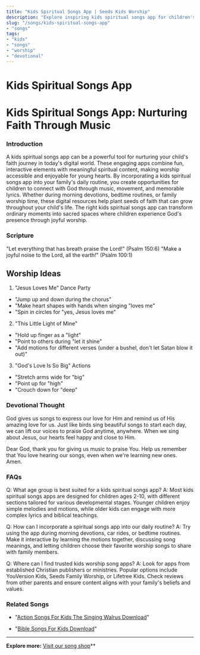 ```yaml
---
title: "Kids Spiritual Songs App | Seeds Kids Worship"
description: "Explore inspiring kids spiritual songs app for children's worship and faith development. Biblical music resources for families and ministry."
slug: "/songs/kids-spiritual-songs-app"
- "songs"
tags:
- "kids"
- "songs"
- "worship"
- "devotional"
---
```


# Kids Spiritual Songs App

# Kids Spiritual Songs App: Nurturing Faith Through Music

### Introduction
A kids spiritual songs app can be a powerful tool for nurturing your child's faith journey in today's digital world. These engaging apps combine fun, interactive elements with meaningful spiritual content, making worship accessible and enjoyable for young hearts. By incorporating a kids spiritual songs app into your family's daily routine, you create opportunities for children to connect with God through music, movement, and memorable lyrics. Whether during morning devotions, bedtime routines, or family worship time, these digital resources help plant seeds of faith that can grow throughout your child's life. The right kids spiritual songs app can transform ordinary moments into sacred spaces where children experience God's presence through joyful worship.

### Scripture
"Let everything that has breath praise the Lord!" (Psalm 150:6)
"Make a joyful noise to the Lord, all the earth!" (Psalm 100:1)

## Worship Ideas
1. "Jesus Loves Me" Dance Party
- "Jump up and down during the chorus"
- "Make heart shapes with hands when singing "loves me"
- "Spin in circles for "yes, Jesus loves me"

2. "This Little Light of Mine"
- "Hold up finger as a "light"
- "Point to others during "let it shine"
- "Add motions for different verses (under a bushel, don't let Satan blow it out)"

3. "God's Love Is So Big" Actions
- "Stretch arms wide for "big"
- "Point up for "high"
- "Crouch down for "deep"

### Devotional Thought
God gives us songs to express our love for Him and remind us of His amazing love for us. Just like birds sing beautiful songs to start each day, we can lift our voices to praise God anytime, anywhere. When we sing about Jesus, our hearts feel happy and close to Him.

Dear God, thank you for giving us music to praise You. Help us remember that You love hearing our songs, even when we're learning new ones. Amen.

### FAQs

Q: What age group is best suited for a kids spiritual songs app?
A: Most kids spiritual songs apps are designed for children ages 2-10, with different sections tailored for various developmental stages. Younger children enjoy simple melodies and motions, while older kids can engage with more complex lyrics and biblical teachings.

Q: How can I incorporate a spiritual songs app into our daily routine?
A: Try using the app during morning devotions, car rides, or bedtime routines. Make it interactive by learning the motions together, discussing song meanings, and letting children choose their favorite worship songs to share with family members.

Q: Where can I find trusted kids worship song apps?
A: Look for apps from established Christian publishers or ministries. Popular options include YouVersion Kids, Seeds Family Worship, or Lifetree Kids. Check reviews from other parents and ensure content aligns with your family's beliefs and values.

### Related Songs

- "[Action Songs For Kids The Singing Walrus Download](/songs/action-songs-for-kids-the-singing-walrus-download/)"

- "[Bible Songs For Kids Download](/songs/bible-songs-for-kids-download/)"

---

**Explore more:** [Visit our song shop](https://seedskidsworship.com/shop)**

<!-- Schema Markup -->
<script type="application/ld+json">
{
  "@context": "https://schema.org",
  "@type": "MusicRecording",
  "name": "Kids Spiritual Songs App",
  "byArtist": {
    "@type": "MusicGroup",
    "name": "Seeds Kids Worship"
  },
  "isFamilyFriendly": true,
  "url": "https://seedskidsworship.com/songs/kids-spiritual-songs-app/"
}
</script>